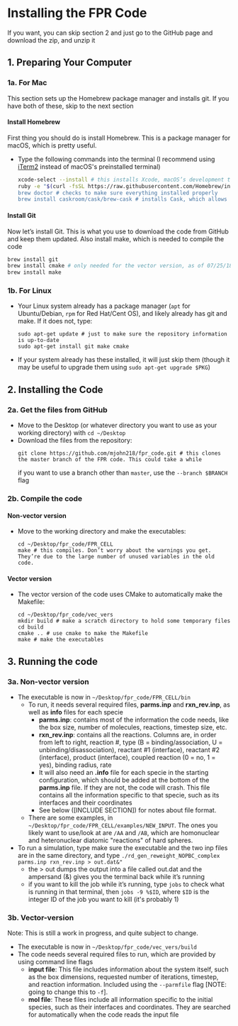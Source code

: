# Installing the FPR Code
If you want, you can skip section 2 and just go to the GitHub page and download the zip, and unzip it

## 1. Preparing Your Computer
### 1a. For Mac
This section sets up the Homebrew package manager and installs git. If you have both of these, skip to the next section

#### Install Homebrew
First thing you should do is install Homebrew. This is a package manager for macOS, which is pretty useful.
  - Type the following commands into the terminal (I recommend using [iTerm2](https://iterm2.com) instead of macOS's preinstalled terminal)
    ```bash
    xcode-select --install # this installs Xcode, macOS’s development tools
    ruby -e "$(curl -fsSL https://raw.githubusercontent.com/Homebrew/install/master/install)” # this actually installs Homebrew
    brew doctor # checks to make sure everything installed properly
    brew install caskroom/cask/brew-cask # installs Cask, which allows you to install packages which are not part of the official Homebrew repository
    ```

#### Install Git
Now let’s install Git. This is what you use to download the code from GitHub and keep them updated. Also install make, which is needed to compile the code
```bash
brew install git
brew install cmake # only needed for the vector version, as of 07/25/18
brew install make
```

### 1b. For Linux
  - Your Linux system already has a package manager (`apt` for Ubuntu/Debian, `rpm` for Red Hat/Cent OS), and likely already has git and make. If it does not, type:
    ```
    sudo apt-get update # just to make sure the repository information is up-to-date
    sudo apt-get install git make cmake
    ```
  - If your system already has these installed, it will just skip them (though it may be useful to upgrade them using `sudo apt-get upgrade $PKG`)

## 2. Installing the Code
### 2a. Get the files from GitHub
  - Move to the Desktop (or whatever directory you want to use as your working directory) with `cd ~/Desktop`
  - Download the files from the repository:
    ```
    git clone https://github.com/mjohn218/fpr_code.git # this clones the master branch of the FPR code. This could take a while
    ```
    if you want to use a branch other than `master`, use the `--branch $BRANCH` flag

### 2b. Compile the code
#### Non-vector version
  - Move to the working directory and make the executables:
    ```
    cd ~/Desktop/fpr_code/FPR_CELL
    make # this compiles. Don’t worry about the warnings you get. They’re due to the large number of unused variables in the old code. 
    ```

#### Vector version
  - The vector version of the code uses CMake to automatically make the Makefile:
    ```
    cd ~/Desktop/fpr_code/vec_vers
    mkdir build # make a scratch directory to hold some temporary files
    cd build
    cmake .. # use cmake to make the Makefile
    make # make the executables
    ```
    

## 3. Running the code
### 3a. Non-vector version
- The executable is now in `~/Desktop/fpr_code/FPR_CELL/bin`
  - To run, it needs several required files, **parms.inp** and **rxn_rev.inp**, as well as **info** files for each specie
    - **parms.inp**: contains most of the information the code needs, like the box size, number of molecules, reactions, timestep size, etc.
    - **rxn_rev.inp**: contains all the reactions. Columns are, in order from left to right, reaction #, type (B = binding/association, U = unbinding/disassociation), reactant #1 (interface), reactant #2 (interface), product (interface), coupled reaction (0 = no, 1 = yes), binding radius, rate
    - It will also need an **.info** file for each specie in the starting configuration, which should be added at the bottom of the **parms.inp** file. If they are not, the code will crash. This file contains all the information specific to that specie, such as its interfaces and their coordinates
    - See below ([INCLUDE SECTION]) for notes about file format.
  - There are some examples, in `~/Desktop/fpr_code/FPR_CELL/examples/NEW_INPUT`. The ones you likely want to use/look at are `/AA` and `/AB`, which are homonuclear and heteronuclear diatomic "reactions" of hard spheres. 
- To run a simulation, type make sure the executable and the two inp files are in the same directory, and type `./rd_gen_reweight_NOPBC_complex parms.inp rxn_rev.inp > out.dat&"`
  - the > out dumps the output into a file called out.dat and the ampersand (&) gives you the terminal back while it’s running
  - if you want to kill the job while it’s running, type `jobs` to check what is running in that terminal, then `jobs -9 %$ID`, where `$ID` is the integer ID of the job you want to kill (it's probably 1)

### 3b. Vector-version
Note: This is still a work in progress, and quite subject to change.
- The executable is now in `~/Desktop/fpr_code/vec_vers/build`
- The code needs several required files to run, which are provided by using command line flags
  - **input file**: This file includes information about the system itself, such as the box dimensions, requested number of iterations, timestep, and reaction information. Included using the `--parmfile` flag [NOTE: going to change this to `-f`].
  - **mol file**: These files include all information specific to the initial species, such as their interfaces and coordinates. They are searched for automatically when the code reads the input file

